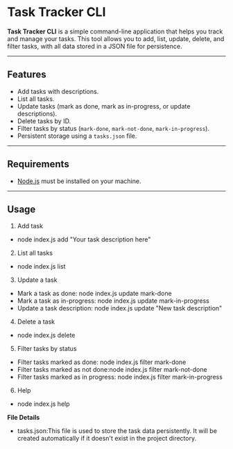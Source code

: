 # Task Tracker CLI

**Task Tracker CLI** is a simple command-line application that helps you track and manage your tasks. This tool allows you to add, list, update, delete, and filter tasks, with all data stored in a JSON file for persistence.

---

## Features

- Add tasks with descriptions.
- List all tasks.
- Update tasks (mark as done, mark as in-progress, or update descriptions).
- Delete tasks by ID.
- Filter tasks by status (`mark-done`, `mark-not-done`, `mark-in-progress`).
- Persistent storage using a `tasks.json` file.

---

## Requirements

- [Node.js](https://nodejs.org/) must be installed on your machine.
---
## Usage 

1. Add task 
- node index.js add "Your task description here"

2. List all tasks
- node index.js list

3. Update a task
- Mark a task as done: node index.js update <task-id> mark-done
- Mark a task as in-progress: node index.js update <task-id> mark-in-progress
- Update a task description: node index.js update <task-id> "New task description"

4. Delete a task
- node index.js delete <task-id>

5. Filter tasks by status
- Filter tasks marked as done: node index.js filter mark-done
- Filter tasks marked as not done:node index.js filter mark-not-done
- Filter tasks marked as in progress: node index.js filter mark-in-progress

6. Help
- node index.js help

**File Details**
- tasks.json:This file is used to store the task data persistently. It will be created automatically if it doesn't exist in the project directory.



